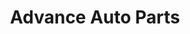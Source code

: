 ---
title: "Advance Auto Parts"
url: /fredericksburg/advance-auto-parts-tidewater-trail/
shop: Autoteile
---